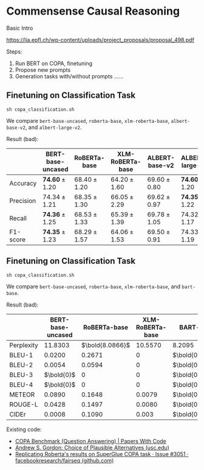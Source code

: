 ﻿# Commensense Causal Reasoning

Basic Intro

https://lia.epfl.ch/wp-content/uploads/project_proposals/proposal_498.pdf

Steps:

1. Run BERT on COPA, finetuning
2. Propose new prompts
3. Generation tasks with/without prompts
......

## Finetuning on Classification Task

```shell
sh copa_classification.sh
```

We compare `bert-base-uncased`, `roberta-base`, `xlm-roberta-base`, `albert-base-v2`, and `albert-large-v2`.

Result (bad):

|           | BERT-base-uncased | RoBERTa-base | XLM-RoBERTa-base | ALBERT-base-v2 | ALBERT-large-v2 |
| --------- | ----------------- | ------------ | --------------- | --------------- | --------------- |
| Accuracy  |          $\bm{74.60}\pm1.20$         |       $68.40\pm1.20$       |        $64.20\pm1.60$         |        $69.60\pm0.80$         |        $\bm{74.60}\pm1.20$         |
| Precision |           ${74.34}\pm1.21$        |        $68.35\pm1.30$      |         $66.05\pm2.29$        |        $69.62\pm0.97$         |        $\bm{74.35}\pm1.22$         |
| Recall    |            $\bm{74.36}\pm1.25$       |         $68.53\pm1.33$     |         $65.39\pm1.39$        |        $69.78\pm1.05$         |        $74.32\pm1.17$         |
| F1-score  |          $\bm{74.35}\pm1.23$         |        $68.29\pm1.57$      |          $64.06\pm1.53$       |        $69.50\pm0.91$         |        $74.33\pm1.19$         |

## Finetuning on Classification Task

```shell
sh copa_classification.sh
```

We compare `bert-base-uncased`, `roberta-base`, `xlm-roberta-base`, and `bart-base`.

Result (bad):

|           | BERT-base-uncased | RoBERTa-base | XLM-RoBERTa-base | BART-base |
| --------- | ----------------- | ------------ | --------------- | --------------- |
| Perplexity  |          ${11.8303}$         |       $\bold{8.0866}$       |        $10.5570$         |        $8.2095$   |
| BLEU-1 |           ${0.0200}$        |      ${0.2671}$      |         $0$        |   $\bold{0.3122}$   |
| BLEU-2    |            ${0.0054}$       |      ${0.0594}$     |         $0$        |        $\bold{0.1178}$        |
| BLEU-3  |         $\bold{0}$         |        $0$      |          $0$       |     $\bold{0.0619}$   |
| BLEU-4  |         $\bold{0}$         |        $0$      |          $0$       |   $\bold{0.0354}$   |
| METEOR  |          ${0.0890}$         |      ${0.1648}$      |          $0.0079$       |   $\bold{0.2332}$   |
| ROUGE-L  |          ${0.0428}$         |      ${0.1497}$      |          $0.0080$       |   $\bold{0.2284}$   |
| CIDEr  |          ${0.0008}$         |      ${0.1090}$      |          $0.003$       |   $\bold{0.3986}$   |

Existing code:

- [COPA Benchmark (Question Answering) | Papers With Code](https://paperswithcode.com/sota/question-answering-on-copa?p=deberta-decoding-enhanced-bert-with)
- [Andrew S. Gordon: Choice of Plausible Alternatives (usc.edu)](https://people.ict.usc.edu/~gordon/copa.html)
- [Replicating Roberta's results on SuperGlue COPA task · Issue #3051 · facebookresearch/fairseq (github.com)](https://github.com/facebookresearch/fairseq/issues/3051)
